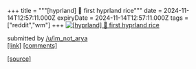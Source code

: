 +++
title = """[hyprland] 🍚 first hyprland rice"""
date = 2024-11-14T12:57:11.000Z
expiryDate = 2024-11-14T12:57:11.000Z
tags = ["reddit","wm"]
+++
[![[hyprland] 🍚 first hyprland rice](https://b.thumbs.redditmedia.com/nb83vxr_kbLPlrxjs-T9HU4O7QqwT1I2tFieabu3uys.jpg "[hyprland] 🍚 first hyprland rice")](https://www.reddit.com/r/unixporn/comments/1gr45vu/hyprland_first_hyprland_rice/)

submitted by [/u/im\_not\_arya](https://www.reddit.com/user/im_not_arya)  
[\[link\]](https://www.reddit.com/gallery/1gr45vu) [\[comments\]](https://www.reddit.com/r/unixporn/comments/1gr45vu/hyprland_first_hyprland_rice/)

[[source]](https://www.reddit.com/r/unixporn/comments/1gr45vu/hyprland_first_hyprland_rice/)
